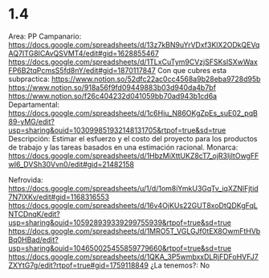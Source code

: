 # 1.4

Area: PP
Campanario: https://docs.google.com/spreadsheets/d/13z7kBN9uYrVDxf3KlX2ODkQEVqAQ7ITG8ICAvQSVMT4/edit#gid=1628855467
https://docs.google.com/spreadsheets/d/1TLxCuTym9CVzjSFSKslSXwWaxFP6B2tqPcmsS5fd8nY/edit#gid=1870117847
Con que cubres esta subpractica: https://www.notion.so/52dfc22ac0cc4568a9b28eba9728d95b 
https://www.notion.so/918a56f9fd09449883b03d940da4b7bf 
https://www.notion.so/f26c404232d041059bb70ad943b1cd6a 
Departamental: https://docs.google.com/spreadsheets/d/1c6Hiu_N86OKgZpEs_suE02_pqB89-yMG/edit?usp=sharing&ouid=103099851932148131705&rtpof=true&sd=true
Descripción: Estimar el esfuerzo y el costo del proyecto para los productos de trabajo y las tareas basados en una estimación racional.
Monarca: https://docs.google.com/spreadsheets/d/1HbzMiXttUKZ8cT7_ojR3IjItOwgFFwI6_DVSh30Vvn0/edit#gid=21482158

Nefrovida: https://docs.google.com/spreadsheets/u/1/d/1om8iYmkU3GqTv_iqXZNlFjtid7N7lXKv/edit#gid=1168316553 https://docs.google.com/spreadsheets/d/16v4OjKUs22GUT8xoDtQDKgFqLNTCDnqK/edit?usp=sharing&ouid=105928939339299755939&rtpof=true&sd=true
https://docs.google.com/spreadsheets/d/1MRO5T_VGLGJf0tEX8OwmFtHVbBq0HBad/edit?usp=sharing&ouid=104650025455859779660&rtpof=true&sd=true
https://docs.google.com/spreadsheets/d/1QKA_3P5wmbxxDLRjFDFoHVFJ7ZXYtG7g/edit?rtpof=true#gid=1759118849
¿La tenemos?: No